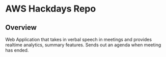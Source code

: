 # AWS Hackdays Repo
## Overview 
Web Application that takes in verbal speech in meetings and provides realtime analytics, summary features. Sends out an agenda when meeting has ended.
 
